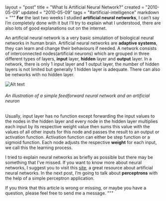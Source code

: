 layout = "post"
title = "What Is Artificial Neural Network?"
created = "2010-05-09"
updated = "2010-05-09"
tags = "#artificial-intelligence"
markdown = """
**For** the last two weeks I studied **artificial neural networks**, I can’t say I’m completely done with it but I’ll try to explain what I understood, there are also lots of good explanations out on the internet.

An artificial neural network is a very basic simulation of biological neural networks in human brain. Artificial neural networks are **adaptive systems**, they can learn and change their behaviours if needed. A network consists of interconnected nodes(artificial neurons) which are grouped in three different types of layers, **input** layer, **hidden** layer and **output** layer. In a network, there is only 1 input layer and 1 output layer, the number of hidden layers is not limited but generally 1 hidden layer is adequate. There can also be networks with no hidden layer.

![Alt text](/assets/2010/neural_network_neuron.jpg)  
###### An illustration of a simple feedforward neural network and an artificial neuron

Usually, input layer has no function except forwarding the input values to the nodes in the hidden layer and every node in the hidden layer multiplies each input by its respective weight value then sums this value with the values of all other inputs for this node and passes the result to an output or activation function. Activation function can either be step function or a sigmoid function. Each node adjusts the respective **weight** for each input, we call this the learning process.

I tried to explain neural networks as briefly as possible but there may be something that I’ve missed. If you want to know more about neural networks, I suggest you to visit this [site](http://www.willamette.edu/~gorr/classes/cs449/intro.html), a great resource about artificial neural networks. In the next post, I’m going to talk about **perceptrons** with the help of a simple perceptron application.

If you think that this article is wrong or missing, or maybe you have a question, please feel free to send me a message.
"""
